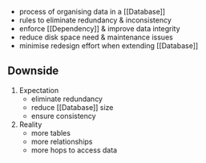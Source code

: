 - process of organising data in a [[Database]]
- rules to eliminate redundancy & inconsistency
- enforce [[Dependency]] & improve data integrity
- reduce disk space need & maintenance issues
- minimise redesign effort when extending [[Database]]

## Downside
1. Expectation
	- eliminate redundancy
	- reduce [[Database]] size
	- ensure consistency
2. Reality
	- more tables
	- more relationships
	- more hops to access data
